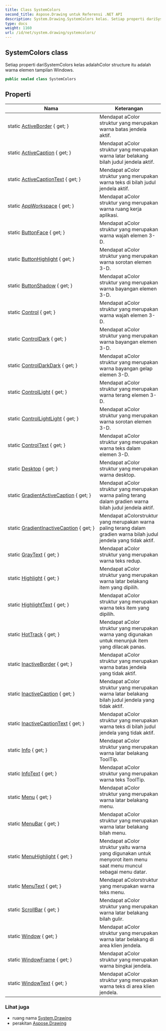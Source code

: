 ```yaml
---
title: Class SystemColors
second_title: Aspose.Drawing untuk Referensi .NET API
description: System.Drawing.SystemColors kelas. Setiap properti dariSystemColors kelas adalahColor structure itu adalah warna elemen tampilan Windows.
type: docs
weight: 1160
url: /id/net/system.drawing/systemcolors/
---
```

## SystemColors class

Setiap properti dariSystemColors kelas adalahColor structure itu adalah warna elemen tampilan Windows.

```csharp
public sealed class SystemColors
```

## Properti

| Nama | Keterangan |
| --- | --- |
| static [ActiveBorder](../../system.drawing/systemcolors/activeborder/) { get; } | Mendapat aColor struktur yang merupakan warna batas jendela aktif. |
| static [ActiveCaption](../../system.drawing/systemcolors/activecaption/) { get; } | Mendapat aColor struktur yang merupakan warna latar belakang bilah judul jendela aktif. |
| static [ActiveCaptionText](../../system.drawing/systemcolors/activecaptiontext/) { get; } | Mendapat aColor struktur yang merupakan warna teks di bilah judul jendela aktif. |
| static [AppWorkspace](../../system.drawing/systemcolors/appworkspace/) { get; } | Mendapat aColor struktur yang merupakan warna ruang kerja aplikasi. |
| static [ButtonFace](../../system.drawing/systemcolors/buttonface/) { get; } | Mendapat aColor struktur yang merupakan warna wajah elemen 3-D. |
| static [ButtonHighlight](../../system.drawing/systemcolors/buttonhighlight/) { get; } | Mendapat aColor struktur yang merupakan warna sorotan elemen 3-D. |
| static [ButtonShadow](../../system.drawing/systemcolors/buttonshadow/) { get; } | Mendapat aColor struktur yang merupakan warna bayangan elemen 3-D. |
| static [Control](../../system.drawing/systemcolors/control/) { get; } | Mendapat aColor struktur yang merupakan warna wajah elemen 3-D. |
| static [ControlDark](../../system.drawing/systemcolors/controldark/) { get; } | Mendapat aColor struktur yang merupakan warna bayangan elemen 3-D. |
| static [ControlDarkDark](../../system.drawing/systemcolors/controldarkdark/) { get; } | Mendapat aColor struktur yang merupakan warna bayangan gelap elemen 3-D. |
| static [ControlLight](../../system.drawing/systemcolors/controllight/) { get; } | Mendapat aColor struktur yang merupakan warna terang elemen 3-D. |
| static [ControlLightLight](../../system.drawing/systemcolors/controllightlight/) { get; } | Mendapat aColor struktur yang merupakan warna sorotan elemen 3-D. |
| static [ControlText](../../system.drawing/systemcolors/controltext/) { get; } | Mendapat aColor struktur yang merupakan warna teks dalam elemen 3-D. |
| static [Desktop](../../system.drawing/systemcolors/desktop/) { get; } | Mendapat aColor struktur yang merupakan warna desktop. |
| static [GradientActiveCaption](../../system.drawing/systemcolors/gradientactivecaption/) { get; } | Mendapat aColor struktur yang merupakan warna paling terang dalam gradien warna bilah judul jendela aktif. |
| static [GradientInactiveCaption](../../system.drawing/systemcolors/gradientinactivecaption/) { get; } | Mendapat aColorstruktur yang merupakan warna paling terang dalam gradien warna bilah judul jendela yang tidak aktif. |
| static [GrayText](../../system.drawing/systemcolors/graytext/) { get; } | Mendapat aColor struktur yang merupakan warna teks redup. |
| static [Highlight](../../system.drawing/systemcolors/highlight/) { get; } | Mendapat aColor struktur yang merupakan warna latar belakang item yang dipilih. |
| static [HighlightText](../../system.drawing/systemcolors/highlighttext/) { get; } | Mendapat aColor struktur yang merupakan warna teks item yang dipilih. |
| static [HotTrack](../../system.drawing/systemcolors/hottrack/) { get; } | Mendapat aColor struktur yang merupakan warna yang digunakan untuk menunjuk item yang dilacak panas. |
| static [InactiveBorder](../../system.drawing/systemcolors/inactiveborder/) { get; } | Mendapat aColor struktur yang merupakan warna batas jendela yang tidak aktif. |
| static [InactiveCaption](../../system.drawing/systemcolors/inactivecaption/) { get; } | Mendapat aColor struktur yang merupakan warna latar belakang bilah judul jendela yang tidak aktif. |
| static [InactiveCaptionText](../../system.drawing/systemcolors/inactivecaptiontext/) { get; } | Mendapat aColor struktur yang merupakan warna teks di bilah judul jendela yang tidak aktif. |
| static [Info](../../system.drawing/systemcolors/info/) { get; } | Mendapat aColor struktur yang merupakan warna latar belakang ToolTip. |
| static [InfoText](../../system.drawing/systemcolors/infotext/) { get; } | Mendapat aColor struktur yang merupakan warna teks ToolTip. |
| static [Menu](../../system.drawing/systemcolors/menu/) { get; } | Mendapat aColor struktur yang merupakan warna latar belakang menu. |
| static [MenuBar](../../system.drawing/systemcolors/menubar/) { get; } | Mendapat aColor struktur yang merupakan warna latar belakang bilah menu. |
| static [MenuHighlight](../../system.drawing/systemcolors/menuhighlight/) { get; } | Mendapat aColor struktur yaitu warna yang digunakan untuk menyorot item menu saat menu muncul sebagai menu datar. |
| static [MenuText](../../system.drawing/systemcolors/menutext/) { get; } | Mendapat aColorstruktur yang merupakan warna teks menu. |
| static [ScrollBar](../../system.drawing/systemcolors/scrollbar/) { get; } | Mendapat aColor struktur yang merupakan warna latar belakang bilah gulir. |
| static [Window](../../system.drawing/systemcolors/window/) { get; } | Mendapat aColor struktur yang merupakan warna latar belakang di area klien jendela. |
| static [WindowFrame](../../system.drawing/systemcolors/windowframe/) { get; } | Mendapat aColor struktur yang merupakan warna bingkai jendela. |
| static [WindowText](../../system.drawing/systemcolors/windowtext/) { get; } | Mendapat aColor struktur yang merupakan warna teks di area klien jendela. |

### Lihat juga

* ruang nama [System.Drawing](../../system.drawing/)
* perakitan [Aspose.Drawing](../../)


